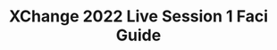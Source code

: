 ---
title: XChange 2022 Live Session 1 Faci Guide
redirect_to: https://docs.google.com/document/d/1ddIFUtny_umSfpqONE5MV-4DjgamQVz5yibi2M0MrZU/edit?usp=sharing
redirect_from: 
  - /XC22LS1FaciGuide
  - /xc22ls1faciguide
---